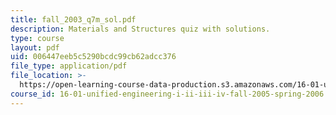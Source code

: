 ```yaml
---
title: fall_2003_q7m_sol.pdf
description: Materials and Structures quiz with solutions.
type: course
layout: pdf
uid: 006447eeb5c5290bcdc99cb62adcc376
file_type: application/pdf
file_location: >-
  https://open-learning-course-data-production.s3.amazonaws.com/16-01-unified-engineering-i-ii-iii-iv-fall-2005-spring-2006/006447eeb5c5290bcdc99cb62adcc376_fall_2003_q7m_sol.pdf
course_id: 16-01-unified-engineering-i-ii-iii-iv-fall-2005-spring-2006
---
```

